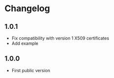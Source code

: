 # Changelog

## 1.0.1

- Fix compatibility with version 1 X509 certificates
- Add example

## 1.0.0

- First public version
